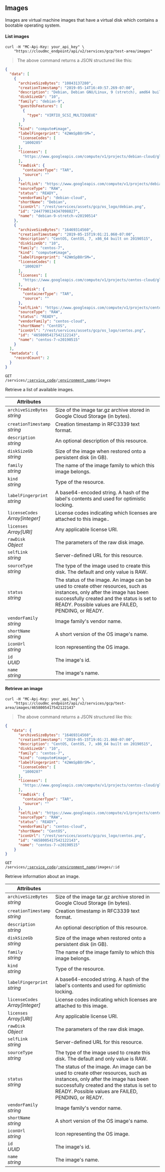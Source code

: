## Images

Images are virtual machine images that have a virtual disk which contains a bootable operating system.

<!-------------------- LIST IMAGES -------------------->

#### List images

```shell
curl -H "MC-Api-Key: your_api_key" \
    "https://cloudmc_endpoint/api/v2/services/gcp/test-area/images"
```
> The above command returns a JSON structured like this:

```json
{
  "data": [
    {
      "archiveSizeBytes": "10843137280",
      "creationTimestamp": "2019-05-14T16:49:57.269-07:00",
      "description": "Debian, Debian GNU/Linux, 9 (stretch), amd64 built on 20190514",
      "diskSizeGb": "10",
      "family": "debian-9",
      "guestOsFeatures": [
        {
          "type": "VIRTIO_SCSI_MULTIQUEUE"
        }
      ],
      "kind": "compute#image",
      "labelFingerprint": "42WmSpB8rSM=",
      "licenseCodes": [
        "1000205"
      ],
      "licenses": [
        "https://www.googleapis.com/compute/v1/projects/debian-cloud/global/licenses/debian-9-stretch"
      ],
      "rawDisk": {
        "containerType": "TAR",
        "source": ""
      },
      "selfLink": "https://www.googleapis.com/compute/v1/projects/debian-cloud/global/images/debian-9-stretch-v20190514",
      "sourceType": "RAW",
      "status": "READY",
      "vendorFamily": "debian-cloud",
      "shortName": "Debian",
      "iconUrl": "/rest/services/assets/gcp/os_logo/debian.png",
      "id": "2447790134347098827",
      "name": "debian-9-stretch-v20190514"
    },
    {
      "archiveSizeBytes": "16469314560",
      "creationTimestamp": "2019-05-15T19:01:21.060-07:00",
      "description": "CentOS, CentOS, 7, x86_64 built on 20190515",
      "diskSizeGb": "10",
      "family": "centos-7",
      "kind": "compute#image",
      "labelFingerprint": "42WmSpB8rSM=",
      "licenseCodes": [
        "1000207"
      ],
      "licenses": [
        "https://www.googleapis.com/compute/v1/projects/centos-cloud/global/licenses/centos-7"
      ],
      "rawDisk": {
        "containerType": "TAR",
        "source": ""
      },
      "selfLink": "https://www.googleapis.com/compute/v1/projects/centos-cloud/global/images/centos-7-v20190515",
      "sourceType": "RAW",
      "status": "READY",
      "vendorFamily": "centos-cloud",
      "shortName": "CentOS",
      "iconUrl": "/rest/services/assets/gcp/os_logo/centos.png",
      "id": "4658005417542122143",
      "name": "centos-7-v20190515"
    }
  ],
  "metadata": {
    "recordCount": 2
  }
}
```

<code>GET /services/<a href="#administration-service-connections">:service_code</a>/<a href="#administration-environments">:environment_name</a>/images</code>

Retrieve a list of available images.

Attributes | &nbsp;
------- | -----------
`archiveSizeBytes`<br/>*string* | Size of the image tar.gz archive stored in Google Cloud Storage (in bytes).
`creationTimestamp`<br/>*string* | Creation timestamp in RFC3339 text format.
`description`<br/>*string* | An optional description of this resource.
`diskSizeGb`<br/>*string* | Size of the image when restored onto a persistent disk (in GB).
`family`<br/>*string* | The name of the image family to which this image belongs.
`kind`<br/>*string* | Type of the resource.
`labelFingerprint`<br/>*string* | A base64-encoded string. A hash of the label's contents and used for optimistic locking.
`licenseCodes`<br/>*Array[integer]* | License codes indicating which licenses are attached to this image..
`licenses`<br/>*Array[URI]* | Any applicable license URI.
`rawDisk`<br/>*Object* | The parameters of the raw disk image.
`selfLink`<br/>*string* | Server-defined URL for this resource.
`sourceType`<br/>*string* | The type of the image used to create this disk. The default and only value is RAW.
`status`<br/>*string* | The status of the image. An image can be used to create other resources, such as instances, only after the image has been successfully created and the status is set to READY. Possible values are FAILED, PENDING, or READY.
`vendorFamily`<br/>*string* | Image family's vendor name.
`shortName`<br/>*string* | A short version of the OS image's name.
`iconUrl`<br/>*string* | Icon representing the OS image.
`id`<br/>*UUID* | The image's id.
`name`<br/>*string* | The image's name.

<!-------------------- RETRIEVE AN IMAGE -------------------->

#### Retrieve an image

```shell
curl -H "MC-Api-Key: your_api_key" \
    "https://cloudmc_endpoint/api/v2/services/gcp/test-area/images/4658005417542122143"
```
> The above command returns a JSON structured like this:

```json
{
   "data": {
      "archiveSizeBytes": "16469314560",
      "creationTimestamp": "2019-05-15T19:01:21.060-07:00",
      "description": "CentOS, CentOS, 7, x86_64 built on 20190515",
      "diskSizeGb": "10",
      "family": "centos-7",
      "kind": "compute#image",
      "labelFingerprint": "42WmSpB8rSM=",
      "licenseCodes": [
        "1000207"
      ],
      "licenses": [
        "https://www.googleapis.com/compute/v1/projects/centos-cloud/global/licenses/centos-7"
      ],
      "rawDisk": {
        "containerType": "TAR",
        "source": ""
      },
      "selfLink": "https://www.googleapis.com/compute/v1/projects/centos-cloud/global/images/centos-7-v20190515",
      "sourceType": "RAW",
      "status": "READY",
      "vendorFamily": "centos-cloud",
      "shortName": "CentOS",
      "iconUrl": "/rest/services/assets/gcp/os_logo/centos.png",
      "id": "4658005417542122143",
      "name": "centos-7-v20190515"
    }
}
```

<code>GET /services/<a href="#administration-service-connections">:service_code</a>/<a href="#administration-environments">:environment_name</a>/images/:id</code>

Retrieve information about an image.

Attributes | &nbsp;
------- | -----------
`archiveSizeBytes`<br/>*string* | Size of the image tar.gz archive stored in Google Cloud Storage (in bytes).
`creationTimestamp`<br/>*string* | Creation timestamp in RFC3339 text format.
`description`<br/>*string* | An optional description of this resource.
`diskSizeGb`<br/>*string* | Size of the image when restored onto a persistent disk (in GB).
`family`<br/>*string* | The name of the image family to which this image belongs.
`kind`<br/>*string* | Type of the resource.
`labelFingerprint`<br/>*string* | A base64-encoded string. A hash of the label's contents and used for optimistic locking.
`licenseCodes`<br/>*Array[integer]* | License codes indicating which licenses are attached to this image.
`licenses`<br/>*Array[URI]* | Any applicable license URI.
`rawDisk`<br/>*Object* | The parameters of the raw disk image.
`selfLink`<br/>*string* | Server-defined URL for this resource.
`sourceType`<br/>*string* | The type of the image used to create this disk. The default and only value is RAW.
`status`<br/>*string* | The status of the image. An image can be used to create other resources, such as instances, only after the image has been successfully created and the status is set to READY. Possible values are FAILED, PENDING, or READY.
`vendorFamily`<br/>*string* | Image family's vendor name.
`shortName`<br/>*string* | A short version of the OS image's name.
`iconUrl`<br/>*string* | Icon representing the OS image.
`id`<br/>*UUID* | The image's id.
`name`<br/>*string* | The image's name.
